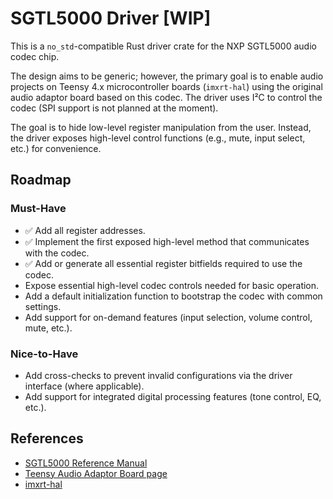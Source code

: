 # SGTL5000 Driver [WIP]

This is a `no_std`-compatible Rust driver crate for the NXP SGTL5000 audio codec chip.

The design aims to be generic; however, the primary goal is to enable audio projects on Teensy 4.x microcontroller boards (`imxrt-hal`) using the original audio adaptor board based on this codec. The driver uses I²C to control the codec (SPI support is not planned at the moment).

The goal is to hide low-level register manipulation from the user. Instead, the driver exposes high-level control functions (e.g., mute, input select, etc.) for convenience.

## Roadmap

### Must-Have

* ✅ Add all register addresses.
* ✅ Implement the first exposed high-level method that communicates with the codec.
* ✅ Add or generate all essential register bitfields required to use the codec.
* Expose essential high-level codec controls needed for basic operation.
* Add a default initialization function to bootstrap the codec with common settings.
* Add support for on-demand features (input selection, volume control, mute, etc.).

### Nice-to-Have

* Add cross-checks to prevent invalid configurations via the driver interface (where applicable).
* Add support for integrated digital processing features (tone control, EQ, etc.).

## References

* [SGTL5000 Reference Manual](https://www.nxp.com/docs/en/data-sheet/SGTL5000.pdf)
* [Teensy Audio Adaptor Board page](https://www.pjrc.com/store/teensy3_audio.html)
* [imxrt-hal](https://github.com/imxrt-rs/imxrt-hal)
